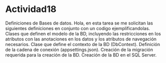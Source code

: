 # Actividad18
Definiciones de Bases de datos.
Hola, en esta tarea se me solicitan las siguientes definiciones en conjunto con un codigo ejemplificandolas.
Clases que definen el modelo de la BD,
incluyendo las restricciones en los atributos con las anotaciones en los datos
y los atributos de navegación necesarios.
Clase que define el contexto de la BD
(DbContext).
Definición de la cadena de conexión (appsettings.json).
Creación de la migración requerida para la
creación de la BD.
Creación de la BD en el SQL Server.
